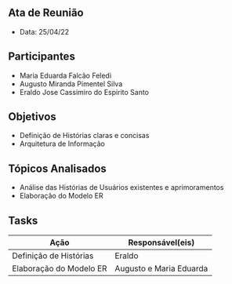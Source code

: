 ## Ata de Reunião
* Data: 25/04/22
## Participantes
  * Maria Eduarda Falcão Feledi
  * Augusto Miranda Pimentel Silva
  * Eraldo Jose Cassimiro do Espirito Santo
## Objetivos
* Definição de Histórias claras e concisas
* Arquitetura de Informação
## Tópicos Analisados
* Análise das Histórias de Usuários existentes e aprimoramentos
* Elaboração do Modelo ER
## Tasks
| Ação | Responsável(eis) |
|----------|----------|
| Definição de Histórias         | Eraldo   |
| Elaboração do Modelo ER         | Augusto e Maria Eduarda    |

